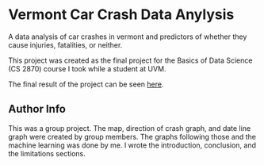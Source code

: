 # Vermont Car Crash Data Anylysis
A data analysis of car crashes in vermont and predictors of whether they cause injuries, fatalities, or neither.

This project was created as the final project for the Basics of Data Science (CS 2870) course I took while a student at UVM.

The final result of the project can be seen [here](VT_Car_Crash.pdf).

## Author Info
This was a group project. The map, direction of crash graph, and date line graph were created by group members. The graphs following those and
the machine learning was done by me. I wrote the introduction, conclusion, and the limitations sections.
